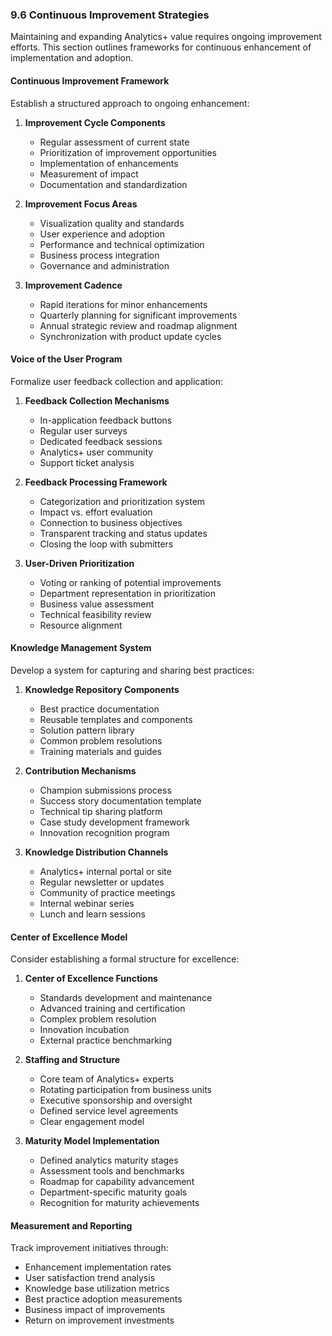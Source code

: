 ### 9.6 Continuous Improvement Strategies

Maintaining and expanding Analytics+ value requires ongoing improvement efforts. This section outlines frameworks for continuous enhancement of implementation and adoption.

#### Continuous Improvement Framework

Establish a structured approach to ongoing enhancement:

1. **Improvement Cycle Components**
   - Regular assessment of current state
   - Prioritization of improvement opportunities
   - Implementation of enhancements
   - Measurement of impact
   - Documentation and standardization

2. **Improvement Focus Areas**
   - Visualization quality and standards
   - User experience and adoption
   - Performance and technical optimization
   - Business process integration
   - Governance and administration

3. **Improvement Cadence**
   - Rapid iterations for minor enhancements
   - Quarterly planning for significant improvements
   - Annual strategic review and roadmap alignment
   - Synchronization with product update cycles

#### Voice of the User Program

Formalize user feedback collection and application:

1. **Feedback Collection Mechanisms**
   - In-application feedback buttons
   - Regular user surveys
   - Dedicated feedback sessions
   - Analytics+ user community
   - Support ticket analysis

2. **Feedback Processing Framework**
   - Categorization and prioritization system
   - Impact vs. effort evaluation
   - Connection to business objectives
   - Transparent tracking and status updates
   - Closing the loop with submitters

3. **User-Driven Prioritization**
   - Voting or ranking of potential improvements
   - Department representation in prioritization
   - Business value assessment
   - Technical feasibility review
   - Resource alignment

#### Knowledge Management System

Develop a system for capturing and sharing best practices:

1. **Knowledge Repository Components**
   - Best practice documentation
   - Reusable templates and components
   - Solution pattern library
   - Common problem resolutions
   - Training materials and guides

2. **Contribution Mechanisms**
   - Champion submissions process
   - Success story documentation template
   - Technical tip sharing platform
   - Case study development framework
   - Innovation recognition program

3. **Knowledge Distribution Channels**
   - Analytics+ internal portal or site
   - Regular newsletter or updates
   - Community of practice meetings
   - Internal webinar series
   - Lunch and learn sessions

#### Center of Excellence Model

Consider establishing a formal structure for excellence:

1. **Center of Excellence Functions**
   - Standards development and maintenance
   - Advanced training and certification
   - Complex problem resolution
   - Innovation incubation
   - External practice benchmarking

2. **Staffing and Structure**
   - Core team of Analytics+ experts
   - Rotating participation from business units
   - Executive sponsorship and oversight
   - Defined service level agreements
   - Clear engagement model

3. **Maturity Model Implementation**
   - Defined analytics maturity stages
   - Assessment tools and benchmarks
   - Roadmap for capability advancement
   - Department-specific maturity goals
   - Recognition for maturity achievements

#### Measurement and Reporting

Track improvement initiatives through:

- Enhancement implementation rates
- User satisfaction trend analysis
- Knowledge base utilization metrics
- Best practice adoption measurements
- Business impact of improvements
- Return on improvement investments
